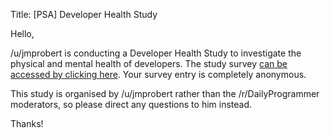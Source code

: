 Title: [PSA] Developer Health Study

Hello,

/u/jmprobert is conducting a Developer Health Study to investigate the physical and mental health of developers. The study survey [can be accessed by clicking here](https://jmprobert.typeform.com/to/LucWmI). Your survey entry is completely anonymous.

This study is organised by /u/jmprobert rather than the /r/DailyProgrammer moderators, so please direct any questions to him instead.

Thanks!